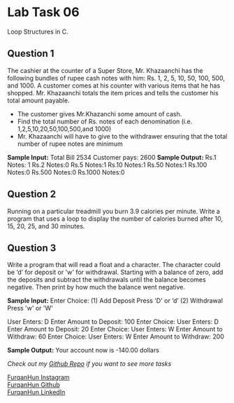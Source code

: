 # Lab Task 06

Loop Structures in C.

## Question 1

The cashier at the counter of a Super Store, Mr. Khazaanchi has the following bundles of rupee cash notes with him: Rs. 1, 2, 5, 10, 50, 100, 500, and 1000. A customer comes at his counter with various items that he has shopped. Mr. Khazaanchi totals the item prices and tells the customer his total amount payable.

- The customer gives Mr.Khazanchi some amount of cash.
- Find the total number of Rs. notes of each denomination (i.e. 1,2,5,10,20,50,100,500,and 1000)
- Mr. Khazaanchi will have to give to the withdrawer ensuring that the total number of rupee notes are minimum 

**Sample Input:**
Total Bill 2534 Customer pays: 2600
**Sample Output:**
Rs.1 Notes: 1
Rs.2 Notes:0
Rs.5 Notes:1
Rs.10 Notes:1
Rs.50 Notes:1
Rs.100 Notes:0
Rs.500 Notes:0
Rs.1000 Notes:0

## Question 2

Running on a particular treadmill you burn 3.9 calories per minute. Write a program that uses a loop to display the number of calories burned after 10, 15, 20, 25, and 30 minutes.

## Question 3

Write a program that will read a float and a character. The character could be ‘d’ for deposit or 'w' for withdrawal. Starting with a balance of zero, add the deposits and subtract the withdrawals until the balance becomes negative. Then print by how much the balance went negative.

**Sample Input:**
Enter Choice: (1) Add Deposit Press 'D' or ’d’ (2) Withdrawal Press 'w' or 'W'

User Enters: D
Enter Amount to Deposit: 100
Enter Choice: User Enters: D
Enter Amount to Deposit: 20
Enter Choice: User Enters: W
Enter Amount to Withdraw: 60
Enter Choice: User Enters: W
Enter Amount to Withdraw: 200

**Sample Output:**
Your account now is -140.00 dollars

*Check out my [Github Repo](https://github.com/FurqaHun/PF-LTS "Repo contains all the other tasks too ;)") if you want to see more tasks* <br>

[FurqanHun Instagram](https://www.instagram.com/furqan_hi_hun "Follow me on insta ;)") <br>
[FurqanHun Github](https://github.com/FurqanHun "Follow my Github profile") <br>
[FurqanHun LinkedIn](https://www.linkedin.com/in/FurqanHun "Connect with me on LinkedIn")